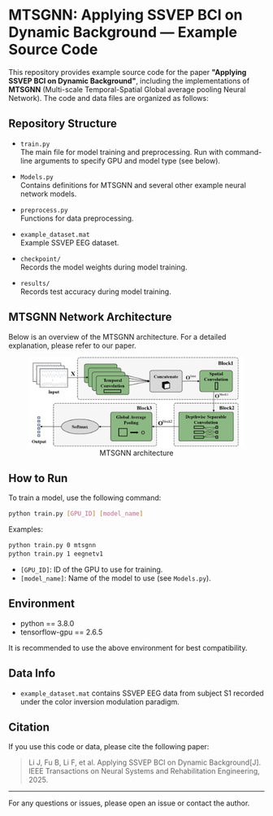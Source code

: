 # MTSGNN: Applying SSVEP BCI on Dynamic Background — Example Source Code

This repository provides example source code for the paper **"Applying SSVEP BCI on Dynamic Background"**, including the implementations of **MTSGNN** (Multi-scale Temporal-Spatial Global average pooling Neural Network). The code and data files are organized as follows:

## Repository Structure

- `train.py`  
  The main file for model training and preprocessing. Run with command-line arguments to specify GPU and model type (see below).

- `Models.py`  
  Contains definitions for MTSGNN and several other example neural network models.

- `preprocess.py`  
  Functions for data preprocessing.

- `example_dataset.mat`  
  Example SSVEP EEG dataset.

- `checkpoint/`  
  Records the model weights during model training.

- `results/`  
  Records test accuracy during model training.

## MTSGNN Network Architecture

Below is an overview of the MTSGNN architecture. For a detailed explanation, please refer to our paper.
<figure style="text-align: center;">
  <img src="./figs/architecture.png" alt="architecture">
  <figcaption>MTSGNN architecture</figcaption>
</figure>

## How to Run

To train a model, use the following command:

```bash
python train.py [GPU_ID] [model_name]
```

Examples:

```bash
python train.py 0 mtsgnn
python train.py 1 eegnetv1
```

- `[GPU_ID]`: ID of the GPU to use for training.
- `[model_name]`: Name of the model to use (see `Models.py`).

## Environment

- python == 3.8.0
- tensorflow-gpu == 2.6.5

It is recommended to use the above environment for best compatibility.

## Data Info

- `example_dataset.mat` contains SSVEP EEG data from subject S1 recorded under the color inversion modulation paradigm.

## Citation

If you use this code or data, please cite the following paper:

> Li J, Fu B, Li F, et al. Applying SSVEP BCI on Dynamic Background[J]. IEEE Transactions on Neural Systems and Rehabilitation Engineering, 2025.

---

For any questions or issues, please open an issue or contact the author.


